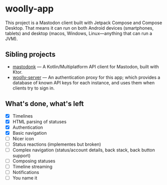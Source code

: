 # woolly-app
This project is a Mastodon client built with Jetpack Compose and Compose Desktop. That means it can run on both Android devices (smartphones, tablets) and desktop (macos, Windows, Linux—anything that can run a JVM).

## Sibling projects
- [mastodonk](https://github.com/outadoc/mastodonk) — A Kotlin/Multiplatform API client for Mastodon, built with Ktor.
- [woolly-server](https://github.com/outadoc/woolly-server) — An authentication proxy for this app; which provides a database of known API keys for each instance, and uses them when clients try to sign in.

## What's done, what's left

- [x] Timelines
- [x] HTML parsing of statuses
- [x] Authentication
- [x] Basic navigation
- [ ] Nicer icon
- [ ] Status reactions (implementes but broken)
- [ ] Complex navigation (status/account details, back stack, back button support)
- [ ] Composing statuses
- [ ] Timeline streaming
- [ ] Notifications
- [ ] You name it
